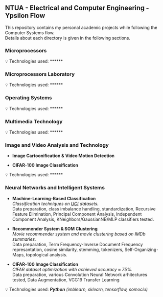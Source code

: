 ## NTUA - Electrical and Computer Engineering - Ypsilon Flow

This repository contains my personal academic projects while following the Computer Systems flow.  
Details about each directory is given in the following sections.

### Microprocessors

:bulb: Technologies used: ******

### Microprocessors Laboratory

:bulb: Technologies used: ******

### Operating Systems

:bulb: Technologies used: ******

### Multimedia Technology

:bulb: Technologies used: ******

### Image and Video Analysis and Technology

- **Image Cartoonification & Video Motion Detection**  

- **CIFAR-100 Image Classification**  

:bulb: Technologies used: ******

### Neural Networks and Intelligent Systems

- **Machine-Learning-Based Classification**  
_Classification techniques on [UCI](https://archive.ics.uci.edu/ml/index.php) datasets._  
Data preparation, class imbalance handling, standardization, Recursive Feature Elimination, Principal Component Analysis, Independent Component Analysis, KNeighbors/GaussianNB/MLP classifiers tested.

- **Recommender System & SOM Clustering**  
_Movie recommender system and movie clustering based on IMDb summaries._  
Data preparation, Term Frequency-Inverse Document Frequency represantation, cosine similarity, stemming, tokenizers, Self-Organizing-Maps, topological analysis.

- **CIFAR-100 Image Classification**  
_CIFAR dataset optimization with achieved accuracy ≈ 75%._  
Data preparation, various Convolution Neural Network arhitectures tested, Data Augmentation, VGG19 Transfer Learning

:bulb: Technologies used: ***Python*** _(imblearn, sklearn, tensorflow, somoclu)_
